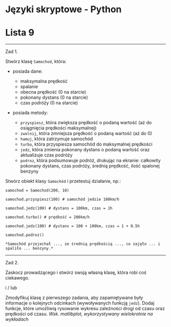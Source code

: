 # Języki skryptowe - Python
# Lista 9

---

Zad 1.

Stwórz klasę `Samochod`, która:

* posiada dane:

    * maksymalna prędkość
    * spalanie
    * obecna prędkość (0 na starcie)
    * pokonany dystans (0 na starcie)
    * czas podróży (0 na starcie)
    
* posiada metody:

    * `przyspiesz`, która zwiększa prędkość o podaną wartość (aż do osiągnięcia prędkości maksymalnej)
    * `zwolnij`, która zmniejsza prędkość o podaną wartość (aż do 0)
    * `hamuj`, która zatrzymuje samochód
    * `turbo`, która przyspiesza samochód do maksymalnej prędkości
    * `jedz`, która zmienia pokonany dystans o podaną wartość oraz aktualizuje czas podróży
    * `podroz`, która podsumowuje podróż, drukując na ekranie: całkowity pokonany dystans, czas podróży, średnią prędkość, ilość spalonej benzyny
    
Stwórz obiekt klasy `Samochód` i przetestuj działanie, np.:


```
samochod = Samochod(200, 10) 

samochod.przyspiesz(100) # samochód jedzie 100km/h

samochod.jedz(100) # dystans = 100km, czas = 1h

samochod.turbo() # prędkość = 200km/h

samochod.jedz(100) # dystans = 100 + 100km, czas = 1 + 0.5h

samochod.podroz()

*Samochód przejechał ..., ze średnią prędkością ..., co zajęło ... i spaliło ... benzyny.*
```

---

Zad 2.

Zaskocz prowadzącego i stwórz swoją własną klasę, która robi coś ciekawego.

i / lub

Zmodyfikuj klasę z pierwszego zadania, aby zapamiętywane były informacje o kolejnych odcinkach (wywoływanych funkcją `jedz`). Dodaj funkcje, które umożliwią rysowanie wykresu zależności drogi od czasu oraz prędkości od czasu. *Wsk. matlibplot, wykorzystywany wielokrotnie na wykładach*
